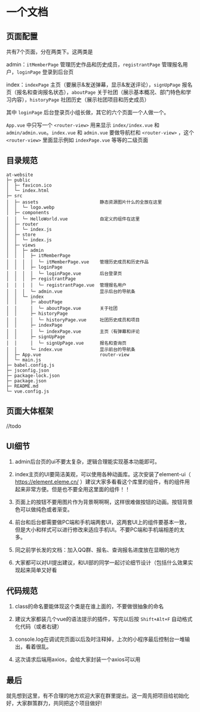 # 一个文档

## 页面配置
共有7个页面，分在两类下。这两类是

admin：`itMemberPage` 管理历史作品和历史成员，`registrantPage` 管理报名用户，`loginPage` 登录到后台页

index：`indexPage` 主页（要展示&发送弹幕，显示&发送评论），`signUpPage` 报名页（报名和查询报名状态），`aboutPage` 关于社团（展示基本概况、部门特色和学习内容），`historyPage` 社团历史（展示社团项目和历史成员）

其中 `loginPage` 后台登录页小组长做，其它的六个页面一个人做一个。

`App.vue` 中只写一个 `<router-view>` 用来显示 `index/index.vue` 和 `admin/admin.vue`。`index.vue` 和 `admin.vue` 要做导航栏和 `<router-view>` ，这个 `<router-view>` 里面显示例如 `indexPage.vue` 等等的二级页面

## 目录规范
```
at-website                         
├─ public                          
│  ├─ favicon.ico                  
│  └─ index.html                   
├─ src                             
│  ├─ assets                       静态资源图片什么的全放在这里
│  │  └─ logo.webp                  
│  ├─ components                   
│  │  └─ HelloWorld.vue            自定义的组件在这里
│  ├─ router                       
│  │  └─ index.js                  
│  ├─ store                        
│  │  └─ index.js                  
│  ├─ views                        
│  │  ├─ admin                     
│  │  │  ├─ itMemberPage           
│  │  │  │  └─ itMemberPage.vue    管理历史成员和历史作品
│  │  │  ├─ loginPage              
│  │  │  │  └─ loginPage.vue       后台登录页
│  │  │  ├─ registrantPage         
│  │  │  │  └─ registrantPage.vue  管理报名用户
│  │  │  └─ admin.vue              显示后台的导航条
│  │  └─ index                     
│  │     ├─ aboutPage              
│  │     │  └─ aboutPage.vue       关于社团
│  │     ├─ historyPage            
│  │     │  └─ historyPage.vue     社团历史成员和项目
│  │     ├─ indexPage              
│  │     │  └─ indexPage.vue       主页（有弹幕和评论
│  │     ├─ signUpPage             
│  │     │  └─ signUpPage.vue      报名和查询页
│  │     └─ index.vue              显示前台的导航条
│  ├─ App.vue                      router-view
│  └─ main.js                      
├─ babel.config.js                 
├─ jsconfig.json                   
├─ package-lock.json               
├─ package.json                    
├─ README.md                       
└─ vue.config.js                   
```

## 页面大体框架

//todo

## UI细节
1. admin后台页的ui不要太复杂，逻辑合理能实现基本功能即可。

2. index主页的UI要简洁美观，可以使用各种动画库。这次安装了element-ui（ https://element.eleme.cn/ ）建议大家多看看这个库里的组件，有的组件用起来非常方便。但是也不要全用这里面的组件！！

3. 页面上的按钮不要用图片作为背景啊啊啊，这样很难做按钮的动画。按钮背景色可以做纯色或者渐变。

4. 前台和后台都需要做PC端和手机端两套UI，这两套UI上的组件要基本一致，但是大小和样式可以进行修改来适应手机UI。不要PC端和手机端相差的太多。

5. 同之前学长发的文档：加入QQ群、报名、查询报名进度放在显眼的地方

6. 大家都可以对UI提出建议，和UI部的同学一起讨论细节设计（包括什么效果实现起来简单又好看

## 代码规范
1. class的命名要能体现这个类是在谁上面的，不要做很抽象的命名

2. 建议大家都装几个vue的语法提示的插件，写完以后按 `Shift+Alt+F` 自动格式化代码（或者右键）

3. console.log在调试完页面以后及时注释掉，上次的小程序最后控制台一堆输出，看着很乱。

4. 这次请求后端用axios，会给大家封装一个axios可以用

## 最后
就先想到这里，有不合理的地方欢迎大家在群里提出。这一周先把项目给初始化好，大家群策群力，共同把这个项目做好!